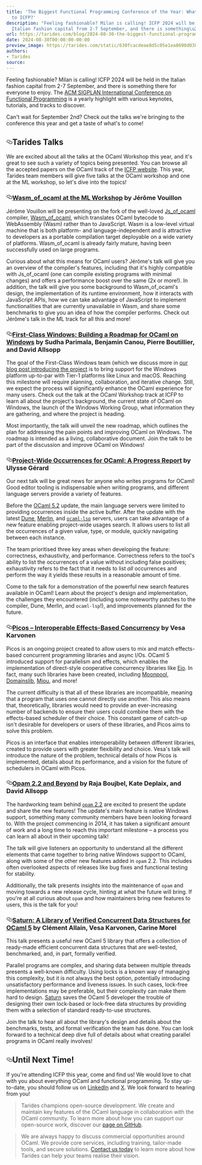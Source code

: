 ```yaml
---
title: 'The Biggest Functional Programming Conference of the Year: What are we Bringing
  to ICFP?'
description: "Feeling fashionable? Milan is calling! ICFP 2024 will be held in the
  Italian fashion capital from 2-7 September, and there is something\u2026"
url: https://tarides.com/blog/2024-08-30-the-biggest-functional-programming-conference-of-the-year-what-are-we-bringing-to-icfp
date: 2024-08-30T00:00:00-00:00
preview_image: https://tarides.com/static/630fcacdeae8d5c05e1ea8690d0388f9/42dbc/Milan-icfp1.jpg
authors:
- Tarides
source:
---
```


<p>Feeling fashionable? Milan is calling! ICFP 2024 will be held in the Italian fashion capital from 2-7 September, and there is something there for everyone to enjoy. The <a href="https://icfp24.sigplan.org/">ACM SIGPLAN International Conference on Functional Programming</a> is a yearly highlight with various keynotes, tutorials, and tracks to discover.</p>
<p>Can't wait for September 2nd? Check out the talks we're bringing to the conference this year and get a taste of what's to come!</p>
<h2 style="position:relative;"><a href="https://tarides.com/feed.xml#tarides-talks" aria-label="tarides talks permalink" class="anchor before"><svg aria-hidden="true" focusable="false" height="16" version="1.1" viewbox="0 0 16 16" width="16"><path fill-rule="evenodd" d="M4 9h1v1H4c-1.5 0-3-1.69-3-3.5S2.55 3 4 3h4c1.45 0 3 1.69 3 3.5 0 1.41-.91 2.72-2 3.25V8.59c.58-.45 1-1.27 1-2.09C10 5.22 8.98 4 8 4H4c-.98 0-2 1.22-2 2.5S3 9 4 9zm9-3h-1v1h1c1 0 2 1.22 2 2.5S13.98 12 13 12H9c-.98 0-2-1.22-2-2.5 0-.83.42-1.64 1-2.09V6.25c-1.09.53-2 1.84-2 3.25C6 11.31 7.55 13 9 13h4c1.45 0 3-1.69 3-3.5S14.5 6 13 6z"></path></svg></a>Tarides Talks</h2>
<p>We are excited about all the talks at the OCaml Workshop this year, and it's great to see such a variety of topics being presented. You can browse all the accepted papers on the OCaml track of the <a href="https://icfp24.sigplan.org/home/ocaml-2024#event-overview">ICFP website</a>. This year, Tarides team members will give five talks at the OCaml workshop and one at the ML workshop, so let's dive into the topics!</p>
<h3 style="position:relative;"><a href="https://tarides.com/feed.xml#wasm_of_ocaml-at-the-ml-workshop-by-j%C3%A9r%C3%B4me-vouillon" aria-label="wasm_of_ocaml at the ml workshop by jérôme vouillon permalink" class="anchor before"><svg aria-hidden="true" focusable="false" height="16" version="1.1" viewbox="0 0 16 16" width="16"><path fill-rule="evenodd" d="M4 9h1v1H4c-1.5 0-3-1.69-3-3.5S2.55 3 4 3h4c1.45 0 3 1.69 3 3.5 0 1.41-.91 2.72-2 3.25V8.59c.58-.45 1-1.27 1-2.09C10 5.22 8.98 4 8 4H4c-.98 0-2 1.22-2 2.5S3 9 4 9zm9-3h-1v1h1c1 0 2 1.22 2 2.5S13.98 12 13 12H9c-.98 0-2-1.22-2-2.5 0-.83.42-1.64 1-2.09V6.25c-1.09.53-2 1.84-2 3.25C6 11.31 7.55 13 9 13h4c1.45 0 3-1.69 3-3.5S14.5 6 13 6z"></path></svg></a><a href="https://icfp24.sigplan.org/details/mlworkshop-2024-papers/10/Wasm_of_ocaml">Wasm_of_ocaml at the ML Workshop</a> by Jérôme Vouillon</h3>
<p>Jérôme Vouillon will be presenting on the fork of the well-loved <a href="https://github.com/ocsigen/js_of_ocaml">Js_of_ocaml</a> compiler, <a href="https://github.com/ocaml-wasm/wasm_of_ocaml">Wasm_of_ocaml</a>, which translates OCaml bytecode to WebAssembly (Wasm) rather than to JavaScript. Wasm is a low-level virtual machine that is both platform- and language-independent and is attractive to developers as a portable compilation target deployable on a wide variety of platforms. Wasm_of_ocaml is already fairly mature, having been successfully used on large programs.</p>
<p>Curious about what this means for OCaml users? Jérôme's talk will give you an overview of the compiler's features, including that it's highly compatible with Js_of_ocaml (one can compile existing programs with minimal changes) and offers a performance boost over the same (2x or more!). In addition, the talk will give you some background to Wasm_of_ocaml's design, the implementation of its runtime environment, how it interacts with JavaScript APIs, how we can take advantage of JavaScript to implement functionalities that are currently unavailable in Wasm, and share some benchmarks to give you an idea of how the compiler performs. Check out Jérôme's talk in the ML track for all this and more!</p>
<h3 style="position:relative;"><a href="https://tarides.com/feed.xml#first-class-windows-building-a-roadmap-for-ocaml-on-windows-by-sudha-parimala-benjamin-canou-pierre-boutillier-and-david-allsopp" aria-label="first class windows building a roadmap for ocaml on windows by sudha parimala benjamin canou pierre boutillier and david allsopp permalink" class="anchor before"><svg aria-hidden="true" focusable="false" height="16" version="1.1" viewbox="0 0 16 16" width="16"><path fill-rule="evenodd" d="M4 9h1v1H4c-1.5 0-3-1.69-3-3.5S2.55 3 4 3h4c1.45 0 3 1.69 3 3.5 0 1.41-.91 2.72-2 3.25V8.59c.58-.45 1-1.27 1-2.09C10 5.22 8.98 4 8 4H4c-.98 0-2 1.22-2 2.5S3 9 4 9zm9-3h-1v1h1c1 0 2 1.22 2 2.5S13.98 12 13 12H9c-.98 0-2-1.22-2-2.5 0-.83.42-1.64 1-2.09V6.25c-1.09.53-2 1.84-2 3.25C6 11.31 7.55 13 9 13h4c1.45 0 3-1.69 3-3.5S14.5 6 13 6z"></path></svg></a><a href="https://icfp24.sigplan.org/details/ocaml-2024-papers/14/First-Class-Windows-Building-a-Roadmap-for-OCaml-on-Windows">First-Class Windows: Building a Roadmap for OCaml on Windows</a> by Sudha Parimala, Benjamin Canou, Pierre Boutillier, and David Allsopp</h3>
<p>The goal of the First-Class Windows team (which we discuss more in <a href="https://tarides.com/blog/2024-05-22-launching-the-first-class-windows-project/">our blog post introducing the project</a> is to bring support for the Windows platform up-to-par with Tier-1 platforms like Linux and macOS. Reaching this milestone will require planning, collaboration, and iterative change. Still, we expect the process will significantly enhance the OCaml experience for many users.
Check out the talk at the OCaml Workshop track at ICFP to learn all about the project's background, the current state of OCaml on Windows, the launch of the Windows Working Group, what information they are gathering, and where the project is heading.</p>
<p>Most importantly, the talk will unveil the new roadmap, which outlines the plan for addressing the pain points and improving OCaml on Windows. The roadmap is intended as a living, collaborative document. Join the talk to be part of the discussion and improve OCaml on Windows!</p>
<h3 style="position:relative;"><a href="https://tarides.com/feed.xml#project-wide-occurrences-for-ocaml-a-progress-report-by-ulysse-g%C3%A9rard" aria-label="project wide occurrences for ocaml a progress report by ulysse gérard permalink" class="anchor before"><svg aria-hidden="true" focusable="false" height="16" version="1.1" viewbox="0 0 16 16" width="16"><path fill-rule="evenodd" d="M4 9h1v1H4c-1.5 0-3-1.69-3-3.5S2.55 3 4 3h4c1.45 0 3 1.69 3 3.5 0 1.41-.91 2.72-2 3.25V8.59c.58-.45 1-1.27 1-2.09C10 5.22 8.98 4 8 4H4c-.98 0-2 1.22-2 2.5S3 9 4 9zm9-3h-1v1h1c1 0 2 1.22 2 2.5S13.98 12 13 12H9c-.98 0-2-1.22-2-2.5 0-.83.42-1.64 1-2.09V6.25c-1.09.53-2 1.84-2 3.25C6 11.31 7.55 13 9 13h4c1.45 0 3-1.69 3-3.5S14.5 6 13 6z"></path></svg></a><a href="https://icfp24.sigplan.org/details/ocaml-2024-papers/3/Project-wide-occurrences-for-OCaml-a-progress-report">Project-Wide Occurrences for OCaml: A Progress Report</a> by Ulysse Gérard</h3>
<p>Our next talk will be great news for anyone who writes programs for OCaml! Good editor tooling is indispensable when writing programs, and different language servers provide a variety of features.</p>
<p>Before the <a href="https://tarides.com/blog/2024-05-15-the-ocaml-5-2-release-features-and-fixes/">OCaml 5.2</a> update, the main language servers were limited to providing occurrences inside the active buffer. After the update with the latest <a href="https://github.com/ocaml/dune">Dune</a>, <a href="https://github.com/ocaml/merlin">Merlin</a>, and <a href="https://github.com/ocaml/ocaml-lsp"><code>ocaml-lsp</code></a> servers, users can take advantage of a new feature enabling project-wide usages search.  It allows users to list all the occurrences of a given value, type, or module, quickly navigating between each instance.</p>
<p>The team prioritised three key areas when developing the feature: correctness, exhaustivity, and performance. Correctness refers to the tool's ability to list the occurrences of a value without including false positives; exhaustivity refers to the fact that it needs to list <em>all</em> occurrences and perform the way it yields these results in a reasonable amount of time.</p>
<p>Come to the talk for a demonstration of the powerful new search features available in OCaml! Learn about the project's design and implementation, the challenges they encountered  (including some noteworthy patches to the compiler, Dune, Merlin, and <code>ocaml-lsp</code>!),  and improvements planned for the future.</p>
<h3 style="position:relative;"><a href="https://tarides.com/feed.xml#picos--interoperable-effects-based-concurrency-by-vesa-karvonen" aria-label="picos  interoperable effects based concurrency by vesa karvonen permalink" class="anchor before"><svg aria-hidden="true" focusable="false" height="16" version="1.1" viewbox="0 0 16 16" width="16"><path fill-rule="evenodd" d="M4 9h1v1H4c-1.5 0-3-1.69-3-3.5S2.55 3 4 3h4c1.45 0 3 1.69 3 3.5 0 1.41-.91 2.72-2 3.25V8.59c.58-.45 1-1.27 1-2.09C10 5.22 8.98 4 8 4H4c-.98 0-2 1.22-2 2.5S3 9 4 9zm9-3h-1v1h1c1 0 2 1.22 2 2.5S13.98 12 13 12H9c-.98 0-2-1.22-2-2.5 0-.83.42-1.64 1-2.09V6.25c-1.09.53-2 1.84-2 3.25C6 11.31 7.55 13 9 13h4c1.45 0 3-1.69 3-3.5S14.5 6 13 6z"></path></svg></a><a href="https://icfp24.sigplan.org/details/ocaml-2024-papers/5/Picos-Interoperable-effects-based-concurrency">Picos – Interoperable Effects-Based Concurrency</a> by Vesa Karvonen</h3>
<p>Picos is an ongoing project created to allow users to mix and match effects-based concurrent programming libraries and async I/Os. OCaml 5 introduced support for parallelism and effects, which enables the implementation of direct-style cooperative concurrency libraries like <a href="https://github.com/ocaml-multicore/eio">Eio</a>. In fact, many such libraries have been created, including <a href="https://github.com/c-cube/moonpool">Moonpool</a>, <a href="https://github.com/ocaml-multicore/domainslib">Domainslib</a>, <a href="https://github.com/robur-coop/miou">Miou</a>, and more!</p>
<p>The current difficulty is that all of these libraries are incompatible, meaning that a program that uses one cannot directly use another. This also means that, theoretically, libraries would need to provide an ever-increasing number of backends to ensure their users could combine them with the effects-based scheduler of their choice. This constant game of catch-up isn't desirable for developers or users of these libraries, and Picos aims to solve this problem.</p>
<p>Picos is an interface that enables interoperability between different libraries, created to provide users with greater flexibility and choice. Vesa's talk will introduce the nature of the problem, technical details of how Picos is implemented, details about its performance, and a vision for the future of schedulers in OCaml with Picos.</p>
<h3 style="position:relative;"><a href="https://tarides.com/feed.xml#opam-22-and-beyond-by-raja-boujbel-kate-deplaix-and-david-allsopp" aria-label="opam 22 and beyond by raja boujbel kate deplaix and david allsopp permalink" class="anchor before"><svg aria-hidden="true" focusable="false" height="16" version="1.1" viewbox="0 0 16 16" width="16"><path fill-rule="evenodd" d="M4 9h1v1H4c-1.5 0-3-1.69-3-3.5S2.55 3 4 3h4c1.45 0 3 1.69 3 3.5 0 1.41-.91 2.72-2 3.25V8.59c.58-.45 1-1.27 1-2.09C10 5.22 8.98 4 8 4H4c-.98 0-2 1.22-2 2.5S3 9 4 9zm9-3h-1v1h1c1 0 2 1.22 2 2.5S13.98 12 13 12H9c-.98 0-2-1.22-2-2.5 0-.83.42-1.64 1-2.09V6.25c-1.09.53-2 1.84-2 3.25C6 11.31 7.55 13 9 13h4c1.45 0 3-1.69 3-3.5S14.5 6 13 6z"></path></svg></a><a href="https://icfp24.sigplan.org/details/ocaml-2024-papers/10/Opam-2-2-and-beyond">Opam 2.2 and Beyond</a> by Raja Boujbel, Kate Deplaix, and David Allsopp</h3>
<p>The hardworking team behind <a href="https://opam.ocaml.org/blog/opam-2-2-0/"><code>opam</code> 2.2</a> are excited to present the update and share the new features! The update's main feature is native Windows support, something many community members have been looking forward to. With the project commencing in 2014, it has taken a significant amount of work and a long time to reach this important milestone – a process you can learn all about in their upcoming talk!</p>
<p>The talk will give listeners an opportunity to understand all the different elements that came together to bring native Windows support to OCaml, along with some of the other new features added in <code>opam</code> 2.2. This includes often overlooked aspects of releases like bug fixes and functional testing for stability.</p>
<p>Additionally, the talk presents insights into the maintenance of <code>opam</code> and moving towards a new release cycle, hinting at what the future will bring. If you're at all curious about <code>opam</code> and how maintainers bring new features to users, this is the talk for you!</p>
<h3 style="position:relative;"><a href="https://tarides.com/feed.xml#saturn-a-library-of-verified-concurrent-data-structures-for-ocaml-5-by-cl%C3%A9ment-allain-vesa-karvonen-carine-morel" aria-label="saturn a library of verified concurrent data structures for ocaml 5 by clément allain vesa karvonen carine morel permalink" class="anchor before"><svg aria-hidden="true" focusable="false" height="16" version="1.1" viewbox="0 0 16 16" width="16"><path fill-rule="evenodd" d="M4 9h1v1H4c-1.5 0-3-1.69-3-3.5S2.55 3 4 3h4c1.45 0 3 1.69 3 3.5 0 1.41-.91 2.72-2 3.25V8.59c.58-.45 1-1.27 1-2.09C10 5.22 8.98 4 8 4H4c-.98 0-2 1.22-2 2.5S3 9 4 9zm9-3h-1v1h1c1 0 2 1.22 2 2.5S13.98 12 13 12H9c-.98 0-2-1.22-2-2.5 0-.83.42-1.64 1-2.09V6.25c-1.09.53-2 1.84-2 3.25C6 11.31 7.55 13 9 13h4c1.45 0 3-1.69 3-3.5S14.5 6 13 6z"></path></svg></a><a href="https://icfp24.sigplan.org/details/ocaml-2024-papers/12/Saturn-a-library-of-verified-concurrent-data-structures-for-OCaml-5">Saturn: A Library of Verified Concurrent Data Structures for OCaml 5</a> by Clément Allain, Vesa Karvonen, Carine Morel</h3>
<p>This talk presents a useful new OCaml 5 library that offers a collection of ready-made efficient concurrent data structures that are well-tested, benchmarked, and, in part, formally verified.</p>
<p>Parallel programs are complex, and sharing data between multiple threads presents a well-known difficulty. Using locks is a known way of managing this complexity, but it is not always the best option, potentially introducing unsatisfactory performance and liveness issues. In such cases, lock-free implementations may be preferable, but their complexity can make them hard to design. <a href="https://github.com/ocaml-multicore/saturn">Saturn</a> saves the OCaml 5 developer the trouble of designing their own lock-based or lock-free data structures by providing them with a selection of standard ready-to-use structures.</p>
<p>Join the talk to hear all about the library's design and details about the benchmarks, tests, and formal verification the team has done. You can look forward to a technical deep dive full of details about what creating parallel programs in OCaml really involves!</p>
<h2 style="position:relative;"><a href="https://tarides.com/feed.xml#until-next-time" aria-label="until next time permalink" class="anchor before"><svg aria-hidden="true" focusable="false" height="16" version="1.1" viewbox="0 0 16 16" width="16"><path fill-rule="evenodd" d="M4 9h1v1H4c-1.5 0-3-1.69-3-3.5S2.55 3 4 3h4c1.45 0 3 1.69 3 3.5 0 1.41-.91 2.72-2 3.25V8.59c.58-.45 1-1.27 1-2.09C10 5.22 8.98 4 8 4H4c-.98 0-2 1.22-2 2.5S3 9 4 9zm9-3h-1v1h1c1 0 2 1.22 2 2.5S13.98 12 13 12H9c-.98 0-2-1.22-2-2.5 0-.83.42-1.64 1-2.09V6.25c-1.09.53-2 1.84-2 3.25C6 11.31 7.55 13 9 13h4c1.45 0 3-1.69 3-3.5S14.5 6 13 6z"></path></svg></a>Until Next Time!</h2>
<p>If you're attending ICFP this year, come and find us! We would love to chat with you about everything OCaml and functional programming. To stay up-to-date, you should follow us on <a href="https://www.linkedin.com/company/tarides">LinkedIn</a> and <a href="https://twitter.com/tarides_">X</a>. We look forward to hearing from you!</p>
<blockquote>
<p>Tarides champions open-source development. We create and maintain key features of the OCaml language in collaboration with the OCaml community. To learn more about how you can support our open-source work, discover our <a href="https://github.com/sponsors/tarides">page on GitHub</a>.</p>
</blockquote>
<blockquote>
<p>We are always happy to discuss commercial opportunities around OCaml. We provide core services, including training, tailor-made tools, and secure solutions. <a href="https://tarides.com/contact/">Contact us today</a> to learn more about how Tarides can help your teams realise their vision.</p>
</blockquote>
